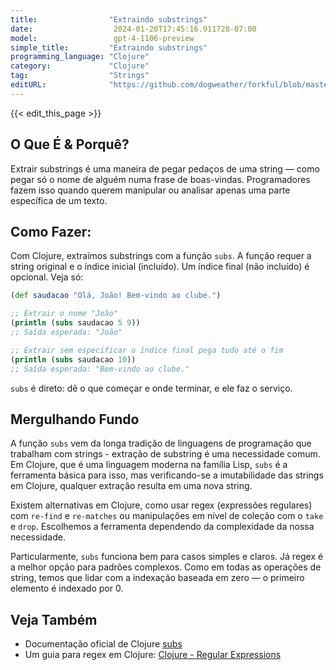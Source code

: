 ```yaml
---
title:                "Extraindo substrings"
date:                  2024-01-20T17:45:16.911728-07:00
model:                 gpt-4-1106-preview
simple_title:         "Extraindo substrings"
programming_language: "Clojure"
category:             "Clojure"
tag:                  "Strings"
editURL:              "https://github.com/dogweather/forkful/blob/master/content/pt/clojure/extracting-substrings.md"
---
```


{{< edit_this_page >}}

## O Que É & Porquê?
Extrair substrings é uma maneira de pegar pedaços de uma string — como pegar só o nome de alguém numa frase de boas-vindas. Programadores fazem isso quando querem manipular ou analisar apenas uma parte específica de um texto.

## Como Fazer:
Com Clojure, extraímos substrings com a função `subs`. A função requer a string original e o índice inicial (incluído). Um índice final (não incluído) é opcional. Veja só:

```Clojure
(def saudacao "Olá, João! Bem-vindo ao clube.")

;; Extrair o nome "João"
(println (subs saudacao 5 9))
;; Saída esperada: "João"

;; Extrair sem especificar o índice final pega tudo até o fim
(println (subs saudacao 10))
;; Saída esperada: "Bem-vindo ao clube."
```
`subs` é direto: dê o que começar e onde terminar, e ele faz o serviço.

## Mergulhando Fundo
A função `subs` vem da longa tradição de linguagens de programação que trabalham com strings - extração de substring é uma necessidade comum. Em Clojure, que é uma linguagem moderna na família Lisp, `subs` é a ferramenta básica para isso, mas verificando-se a imutabilidade das strings em Clojure, qualquer extração resulta em uma nova string.

Existem alternativas em Clojure, como usar regex (expressões regulares) com `re-find` e `re-matches` ou manipulações em nível de coleção com o `take` e `drop`. Escolhemos a ferramenta dependendo da complexidade da nossa necessidade.

Particularmente, `subs` funciona bem para casos simples e claros. Já regex é a melhor opção para padrões complexos. Como em todas as operações de string, temos que lidar com a indexação baseada em zero — o primeiro elemento é indexado por 0.

## Veja Também
- Documentação oficial de Clojure [subs](https://clojuredocs.org/clojure.core/subs)
- Um guia para regex em Clojure: [Clojure - Regular Expressions](https://www.tutorialspoint.com/clojure/clojure_regular_expressions.htm)